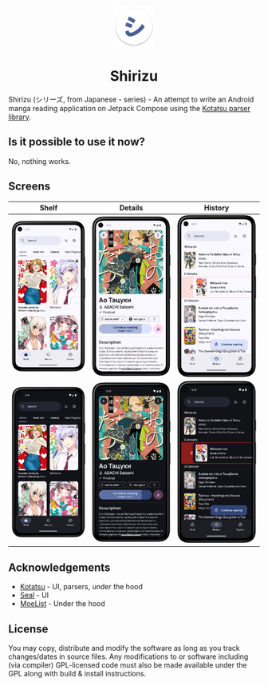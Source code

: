 <div align="center">

<a>
    <img src="./app/src/main/res/mipmap-xxxhdpi/ic_launcher.png" alt="Shirizu logo" title="Shirizu logo" width="80"/>
</a>

# Shirizu

</div>

Shirizu (シリーズ, from Japanese - series) - An attempt to write an Android manga reading application on Jetpack Compose using the [Kotatsu parser library](https://github.com/KotatsuApp/kotatsu-parsers).

## Is it possible to use it now?

No, nothing works.

## Screens
|                    Shelf                     |                     Details                      |                     History                      |
|:--------------------------------------------:|:------------------------------------------------:|:------------------------------------------------:|
|   ![Shelf light theme](./images/shelf.png)   |   ![Details light theme](./images/details.png)   |   ![History light theme](./images/history.png)   |
| ![Shelf dark theme](./images/shelf_dark.png) | ![Details dark theme](./images/details_dark.png) | ![History dark theme](./images/history_dark.png) |

## Acknowledgements

- [Kotatsu](https://github.com/KotatsuApp/Kotatsu) - UI, parsers, under the hood
- [Seal](https://github.com/JunkFood02/Seal) - UI
- [MoeList](https://github.com/axiel7/MoeList) - Under the hood

## License

You may copy, distribute and modify the software as long as you track changes/dates in source files.
Any modifications to or software including (via compiler) GPL-licensed code must also be made available under the
GPL along with build & install instructions.
 
